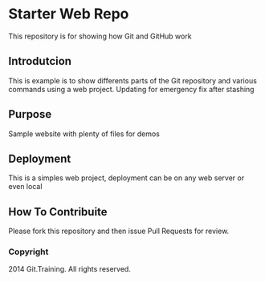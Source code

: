 # Starter Web Repo

This repository is for showing how Git and GitHub work

## Introdutcion
This is example is to show differents parts of the Git repository and various commands using a web project. Updating for emergency fix after stashing

## Purpose

Sample website with plenty of files for demos

## Deployment

This is a simples web project, deployment can be on any web server or even local

## How To Contribuite

Please fork this repository and then issue Pull Requests for review.

### Copyright

2014 Git.Training. All rights reserved.